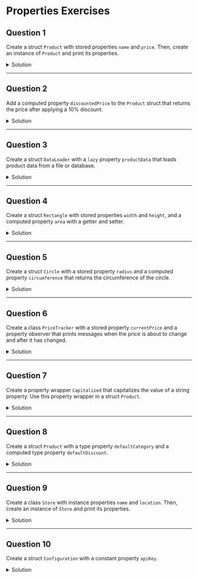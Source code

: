 
# Properties Exercises 

## Question 1

Create a struct `Product` with stored properties `name` and `price`. Then, create an instance of `Product` and print its properties.

<details>
  <summary>Solution</summary>
  
  ```swift
  struct Product {
    var name: String
    var price: Double
  }

  let laptop = Product(name: "Laptop", price: 999.99)
  print("Product: \(laptop.name), Price: \(laptop.price)")
  ```
</details>

***

## Question 2

Add a computed property `discountedPrice` to the `Product` struct that returns the price after applying a 10% discount.

<details>
  <summary>Solution</summary>
  
  ```swift
  struct Product {
    var name: String
    var price: Double
    var discountedPrice: Double {
      return price * 0.9
    }
  }

  let laptop = Product(name: "Laptop", price: 999.99)
  print("Discounted Price: \(laptop.discountedPrice)")
  ```
</details>

***

## Question 3

Create a struct `DataLoader` with a `lazy` property `productData` that loads product data from a file or database.

<details>
  <summary>Solution</summary>
  
  ```swift
  struct DataLoader {
    lazy var productData: [String] = {
      // Load product data from a file or database
      return ["Product1", "Product2", "Product3"]
    }()
  }

  var loader = DataLoader()
  print(loader.productData)
  ```
</details>

***

## Question 4

Create a struct `Rectangle` with stored properties `width` and `height`, and a computed property `area` with a getter and setter.

<details>
  <summary>Solution</summary>
  
  ```swift
  struct Rectangle {
    var width: Double
    var height: Double
    var area: Double {
      get {
        return width * height
      }
      set {
        width = sqrt(newValue)
        height = sqrt(newValue)
      }
    }
  }

  var rect = Rectangle(width: 4, height: 5)
  print("Area: \(rect.area)")
  rect.area = 16
  print("New Width: \(rect.width), New Height: \(rect.height)")
  ```
</details>

***

## Question 5

Create a struct `Circle` with a stored property `radius` and a computed property `circumference` that returns the circumference of the circle.

<details>
  <summary>Solution</summary>
  
  ```swift
  struct Circle {
    var radius: Double
    var circumference: Double {
      return 2 * .pi * radius
    }
  }

  let circle = Circle(radius: 5)
  print("Circumference: \(circle.circumference)")
  ```
</details>

***

## Question 6

Create a class `PriceTracker` with a stored property `currentPrice` and a property observer that prints messages when the price is about to change and after it has changed.

<details>
  <summary>Solution</summary>
  
  ```swift
  class PriceTracker {
    var currentPrice: Double = 0.0 {
      willSet(newPrice) {
        print("About to set currentPrice to \(newPrice)")
      }
      didSet {
        if currentPrice > oldValue {
          print("Price increased by \(currentPrice - oldValue)")
        } else {
          print("Price decreased by \(oldValue - currentPrice)")
        }
      }
    }
  }

  var tracker = PriceTracker()
  tracker.currentPrice = 199.99
  tracker.currentPrice = 149.99
  ```
</details>

***

## Question 7

Create a property wrapper `Capitalized` that capitalizes the value of a string property. Use this property wrapper in a struct `Product`.

<details>
  <summary>Solution</summary>
  
  ```swift
  @propertyWrapper
  struct Capitalized {
    private var value: String = ""
    var wrappedValue: String {
      get { value }
      set { value = newValue.capitalized }
    }
  }

  struct Product {
    @Capitalized var name: String
  }

  var product = Product(name: "laptop")
  print(product.name) // Laptop
  ```
</details>

***

## Question 8

Create a struct `Product` with a type property `defaultCategory` and a computed type property `defaultDiscount`.

<details>
  <summary>Solution</summary>
  
  ```swift
  struct Product {
    static var defaultCategory = "General"
    static var defaultDiscount: Double {
      return 0.1
    }
  }

  print(Product.defaultCategory)
  print(Product.defaultDiscount)
  ```
</details>

***

## Question 9

Create a class `Store` with instance properties `name` and `location`. Then, create an instance of `Store` and print its properties.

<details>
  <summary>Solution</summary>
  
  ```swift
  class Store {
    var name: String
    var location: String

    init(name: String, location: String) {
      self.name = name
      self.location = location
    }
  }

  let store = Store(name: "myFarmakeio", location: "Athens")
  print("Store: \(store.name), Location: \(store.location)")
  ```
</details>

***

## Question 10

Create a struct `Configuration` with a constant property `apiKey`.

<details>
  <summary>Solution</summary>
  
  ```swift
  struct Configuration {
    let apiKey: String = "123456"
  }

  let config = Configuration()
  print("API Key: \(config.apiKey)")
  ```
</details>
